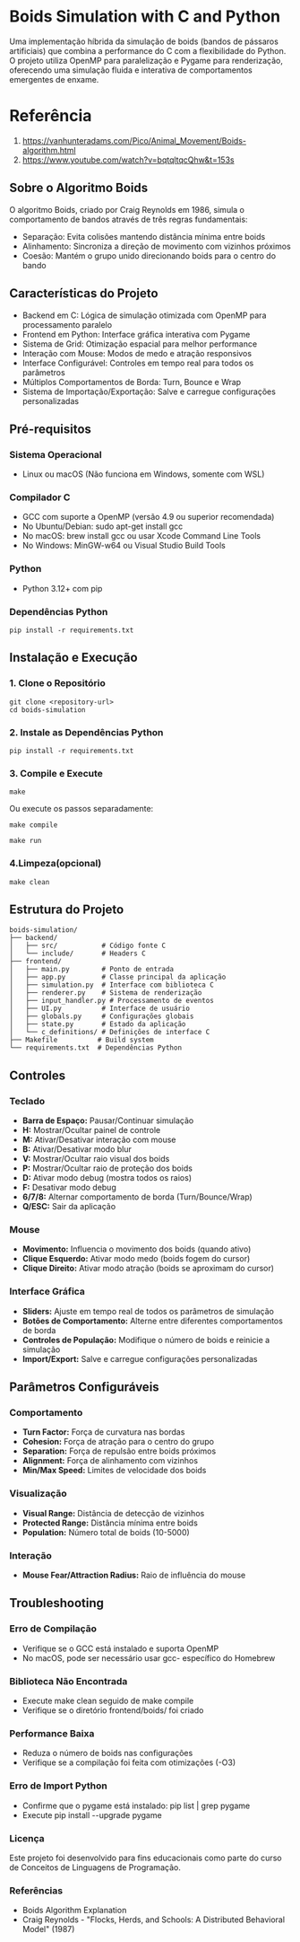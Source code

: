 
# Boids Simulation with C and Python
Uma implementação híbrida da simulação de boids (bandos de pássaros artificiais) que combina a performance do C com a flexibilidade do Python. O projeto utiliza OpenMP para paralelização e Pygame para renderização, oferecendo uma simulação fluida e interativa de comportamentos emergentes de enxame.

# Referência

1. https://vanhunteradams.com/Pico/Animal_Movement/Boids-algorithm.html
2. https://www.youtube.com/watch?v=bqtqltqcQhw&t=153s

##  Sobre o Algoritmo Boids
O algoritmo Boids, criado por Craig Reynolds em 1986, simula o comportamento de bandos através de três regras fundamentais:

- Separação: Evita colisões mantendo distância mínima entre boids
- Alinhamento: Sincroniza a direção de movimento com vizinhos próximos
- Coesão: Mantém o grupo unido direcionando boids para o centro do bando

## Características do Projeto

- Backend em C: Lógica de simulação otimizada com OpenMP para processamento paralelo
- Frontend em Python: Interface gráfica interativa com Pygame
- Sistema de Grid: Otimização espacial para melhor performance
- Interação com Mouse: Modos de medo e atração responsivos
- Interface Configurável: Controles em tempo real para todos os parâmetros
- Múltiplos Comportamentos de Borda: Turn, Bounce e Wrap
- Sistema de Importação/Exportação: Salve e carregue configurações personalizadas

## Pré-requisitos

### Sistema Operacional

- Linux ou macOS (Não funciona em Windows, somente com WSL) 

### Compilador C

- GCC com suporte a OpenMP (versão 4.9 ou superior recomendada)
- No Ubuntu/Debian: sudo apt-get install gcc
- No macOS: brew install gcc ou usar Xcode Command Line Tools
- No Windows: MinGW-w64 ou Visual Studio Build Tools

### Python

- Python 3.12+ com pip

### Dependências Python

```
pip install -r requirements.txt
```

## Instalação e Execução

###  1. Clone o Repositório
```
git clone <repository-url> 
cd boids-simulation 
```

### 2. Instale as Dependências Python
```
pip install -r requirements.txt
```

### 3. Compile e Execute

```
make
```
Ou execute os passos separadamente:
```
make compile

make run
```

### 4.Limpeza(opcional)

```
make clean
```

## Estrutura do Projeto

```
boids-simulation/
├── backend/
│   ├── src/           # Código fonte C
│   └── include/       # Headers C
├── frontend/
│   ├── main.py        # Ponto de entrada
│   ├── app.py         # Classe principal da aplicação
│   ├── simulation.py  # Interface com biblioteca C
│   ├── renderer.py    # Sistema de renderização
│   ├── input_handler.py # Processamento de eventos
│   ├── UI.py          # Interface de usuário
│   ├── globals.py     # Configurações globais
│   ├── state.py       # Estado da aplicação
│   └── c_definitions/ # Definições de interface C
├── Makefile          # Build system
└── requirements.txt  # Dependências Python
```

## Controles

### Teclado

- **Barra de Espaço:** Pausar/Continuar simulação
- **H:** Mostrar/Ocultar painel de controle
- **M:** Ativar/Desativar interação com mouse
- **B:** Ativar/Desativar modo blur
- **V:** Mostrar/Ocultar raio visual dos boids
- **P:** Mostrar/Ocultar raio de proteção dos boids
- **D:** Ativar modo debug (mostra todos os raios)
- **F:** Desativar modo debug
- **6/7/8:** Alternar comportamento de borda (Turn/Bounce/Wrap)
- **Q/ESC:** Sair da aplicação

### Mouse

- **Movimento:** Influencia o movimento dos boids (quando ativo)
- **Clique Esquerdo:** Ativar modo medo (boids fogem do cursor)
- **Clique Direito:** Ativar modo atração (boids se aproximam do cursor)

### Interface Gráfica

- **Sliders:** Ajuste em tempo real de todos os parâmetros de simulação
- **Botões de Comportamento:** Alterne entre diferentes comportamentos de borda
- **Controles de População:** Modifique o número de boids e reinicie a simulação
- **Import/Export:** Salve e carregue configurações personalizadas

## Parâmetros Configuráveis

### Comportamento

- **Turn Factor:** Força de curvatura nas bordas
- **Cohesion:** Força de atração para o centro do grupo
- **Separation:** Força de repulsão entre boids próximos
- **Alignment:** Força de alinhamento com vizinhos
- **Min/Max Speed:** Limites de velocidade dos boids

### Visualização

- **Visual Range:** Distância de detecção de vizinhos
- **Protected Range:** Distância mínima entre boids
- **Population:** Número total de boids (10-5000)

### Interação

- **Mouse Fear/Attraction Radius:** Raio de influência do mouse

## Troubleshooting
### Erro de Compilação

- Verifique se o GCC está instalado e suporta OpenMP
- No macOS, pode ser necessário usar gcc-<version> específico do Homebrew

### Biblioteca Não Encontrada

 - Execute make clean seguido de make compile
- Verifique se o diretório frontend/boids/ foi criado

### Performance Baixa

- Reduza o número de boids nas configurações
- Verifique se a compilação foi feita com otimizações (-O3)

### Erro de Import Python

- Confirme que o pygame está instalado: pip list | grep pygame
- Execute pip install --upgrade pygame

### Licença
Este projeto foi desenvolvido para fins educacionais como parte do curso de Conceitos de Linguagens de Programação.

### Referências 

- Boids Algorithm Explanation
- Craig Reynolds - "Flocks, Herds, and Schools: A Distributed Behavioral Model" (1987)






